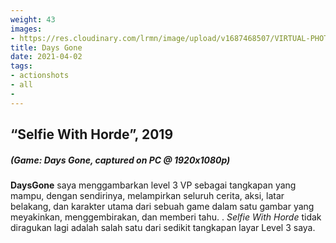 ```yaml
---
weight: 43
images:
- https://res.cloudinary.com/lrmn/image/upload/v1687468507/VIRTUAL-PHOTOGRAPHY/daysgone/dsyy_xeyla5.jpg
title: Days Gone
date: 2021-04-02
tags:
- actionshots
- all
- 
---
```


## “Selfie With Horde”, 2019
##### (Game: Days Gone, captured on PC @ 1920x1080p)

**DaysGone** saya menggambarkan level 3 VP sebagai tangkapan yang mampu, dengan sendirinya, melampirkan seluruh cerita, aksi, latar belakang, dan karakter utama dari sebuah game dalam satu gambar yang meyakinkan, menggembirakan, dan memberi tahu. . *Selfie With Horde* tidak diragukan lagi adalah salah satu dari sedikit tangkapan layar Level 3 saya.
